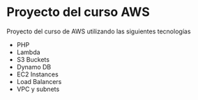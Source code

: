 # Proyecto del curso AWS
Proyecto del curso de AWS utilizando las siguientes tecnologías
- PHP
- Lambda
- S3 Buckets
- Dynamo DB
- EC2 Instances
- Load Balancers
- VPC y subnets
